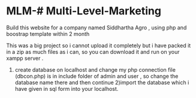 # MLM-# Multi-Level-Marketing
Build this website for a company named Siddhartha Agro , using php and boostrap template  within 2 month

This was a big project so i cannot upload it completely but i have packed it in a zip as much files as i can, so you can download it and run on your xampp server .
1) create database on localhost and change my php connection file (dbcon.php) is in include folder of admin and user , so change the database name there and then continue
2)import the database which i have given in sql form into your localhost.
